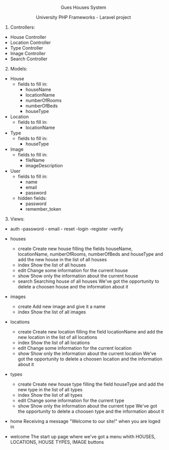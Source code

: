 <p align="center">Gues Houses System</p>
<p align="center">University PHP Frameworks - Laravel project</p>

1. Controllers:
- House Controller
- Location Controller
- Type Controller
- Image Controller
- Search Controller

2. Models:
- House
    - fields to fill in:
        - houseName
        - locationName
        - numberOfRooms
        - numberOfBeds
        - houseType
- Location
    - fields to fill in:
        - locationName
- Type
    - fields to fill in:
        - houseType
- Image
    - fields to fill in:
        - fileName
        - imageDescription
- User
    - fields to fill in:
        - name
        - email
        - password
    - hidden fields:
        - password
        - remember_token
    
3. Views:
- auth
    -password
        - email
        - reset
    -login
    -register
    -verify
- houses
    - create
        Create new house filling the fields houseName, locationName, numberOfRooms, numberOfBeds and houseType and add the new house in         the list of all houses
    - index
        Show the list of all houses
    - edit
        Change some information for the current house
    - show
        Show only the information about the current house
    - search
        Searching house of all houses
    We've got the opportunity to delete a choosen house and the information about it

- images
    - create
        Add new image and give it a name
    - index
        Show the list of all images

- locations
    - create
        Create new location filling the field locationName and add the new location in the list of all locations
    - index
        Show the list of all locations
    - edit
        Change some information for the current location
    - show
        Show only the information about the current location
    We've got the opportunity to delete a choosen location and the information about it

- types
    - create
        Create new house type filling the field houseType and add the new type in the list of all types
    - index
        Show the list of all types
    - edit
        Change some information for the current type
    - show
        Show only the information about the current type
    We've got the opportunity to delete a choosen type and the information about it

- home
    Receiving a message "Welcome to our site!" when you are loged in
- welcome
    The start up page where we've got a menu whith HOUSES, LOCATIONS, HOUSE TYPES, IMAGE buttons
